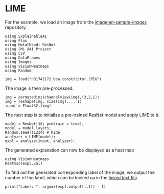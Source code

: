 # LIME

For the example, we load an image from the [imagenet-sample-images](https://github.com/EliSchwartz/imagenet-sample-images/tree/master) repository.

```@example implementations
using ExplainableAI
using Flux
using Metalhead: ResNet
using JML_XAI_Project
using CSV
using DataFrames
using Images
using VisionHeatmaps
using Random

img = load("n01742172_boa_constrictor.JPEG")
```


The image is then pre-processed.

```@example implementations
img = permutedims(channelview(img),(3,2,1))
img = reshape(img, size(img)..., 1)
input = Float32.(img)
```
The next step is to initialize a pre-trained ResNet model and apply LIME to it.

```@example implementations
model = ResNet(18; pretrain = true);
model = model.layers;
Random.seed!(1234) # hide
analyzer = LIME(model);
expl = analyze(input, analyzer);
```
The generated explanation can now be displayed as a heat map

```@example implementations
using VisionHeatmaps
heatmap(expl.val)
```
To find out the generated corresponding label of the image, we output the number of the label, which can be looked up in the [linked text file](https://gist.github.com/yrevar/942d3a0ac09ec9e5eb3a).

```@example implementations
print("Label: ", argmax(expl.output[:,1]) - 1)
```